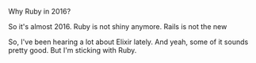 Why Ruby in 2016? 

So it's almost 2016. Ruby is not shiny anymore. Rails is not the new 


So, I've been hearing a lot about Elixir lately. And yeah, some of it sounds pretty good. But I'm sticking with Ruby.